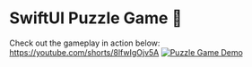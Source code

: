 # SwiftUI Puzzle Game 🧩
Check out the gameplay in action below:  
https://youtube.com/shorts/8lfwIgOjv5A
[![Puzzle Game Demo](https://i.postimg.cc/4dX8LQXn/Simulator-Screenshot-i-Phone-16-2024-11-21-at-00-24-20.png)](https://youtube.com/shorts/8lfwIgOjv5A)

